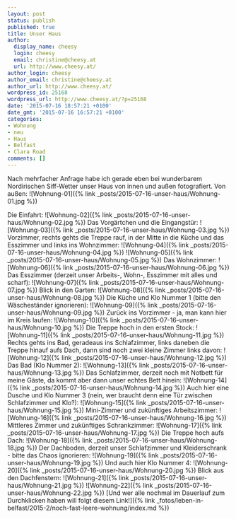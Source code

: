 ```yaml
---
layout: post
status: publish
published: true
title: Unser Haus
author:
  display_name: cheesy
  login: cheesy
  email: christine@cheesy.at
  url: http://www.cheesy.at/
author_login: cheesy
author_email: christine@cheesy.at
author_url: http://www.cheesy.at/
wordpress_id: 25168
wordpress_url: http://www.cheesy.at/?p=25168
date: '2015-07-16 18:57:21 +0100'
date_gmt: '2015-07-16 16:57:21 +0100'
categories:
- Wohnung
- neu
- Haus
- Belfast
- Clara Road
comments: []
---
```

Nach mehrfacher Anfrage habe ich gerade eben bei wunderbarem Nordirischen Siff-Wetter unser Haus von innen und außen fotografiert.
Von außen:
 ![Wohnung-01]({% link _posts/2015-07-16-unser-haus/Wohnung-01.jpg %})
<!--more-->
Die Einfahrt:
 ![Wohnung-02]({% link _posts/2015-07-16-unser-haus/Wohnung-02.jpg %})
Das Vorgärtchen und die Eingangstür:
 ![Wohnung-03]({% link _posts/2015-07-16-unser-haus/Wohnung-03.jpg %})
Vorzimmer, rechts gehts die Treppe rauf, in der Mitte in die Küche und das Esszimmer und links ins Wohnzimmer:
 ![Wohnung-04]({% link _posts/2015-07-16-unser-haus/Wohnung-04.jpg %})
 ![Wohnung-05]({% link _posts/2015-07-16-unser-haus/Wohnung-05.jpg %})
Das Wohnzimmer:
 ![Wohnung-06]({% link _posts/2015-07-16-unser-haus/Wohnung-06.jpg %})
Das Esszimmer (derzeit unser Arbeits-, Wohn-, Esszimmer mit alles und scharf):
 ![Wohnung-07]({% link _posts/2015-07-16-unser-haus/Wohnung-07.jpg %})
Blick in den Garten:
 ![Wohnung-08]({% link _posts/2015-07-16-unser-haus/Wohnung-08.jpg %})
Die Küche und Klo Nummer 1 (bitte den Wäscheständer ignorieren):
 ![Wohnung-09]({% link _posts/2015-07-16-unser-haus/Wohnung-09.jpg %})
Zurück ins Vorzimmer - ja, man kann hier im Kreis laufen:
 ![Wohnung-10]({% link _posts/2015-07-16-unser-haus/Wohnung-10.jpg %})
Die Treppe hoch in den ersten Stock:
 ![Wohnung-11]({% link _posts/2015-07-16-unser-haus/Wohnung-11.jpg %})
Rechts gehts ins Bad, geradeaus ins Schlafzimmer, links daneben die Treppe hinauf aufs Dach, dann sind noch zwei kleine Zimmer links davon:
 ![Wohnung-12]({% link _posts/2015-07-16-unser-haus/Wohnung-12.jpg %})
Das Bad (Klo Nummer 2):
 ![Wohnung-13]({% link _posts/2015-07-16-unser-haus/Wohnung-13.jpg %})
Das Schlafzimmer, derzeit noch mit Notbett für meine Gäste, da kommt aber dann unser echtes Bett hinein:
 ![Wohnung-14]({% link _posts/2015-07-16-unser-haus/Wohnung-14.jpg %})
Auch hier eine Dusche und Klo Nummer 3 (nein, wer braucht denn eine Tür zwischen Schlafzimmer und Klo?):
 ![Wohnung-15]({% link _posts/2015-07-16-unser-haus/Wohnung-15.jpg %})
Mini-Zimmer und zukünftiges Arbeitszimmer:
 ![Wohnung-16]({% link _posts/2015-07-16-unser-haus/Wohnung-16.jpg %})
Mittleres Zimmer und zukünftiges Schrankzimmer:
 ![Wohnung-17]({% link _posts/2015-07-16-unser-haus/Wohnung-17.jpg %})
Die Treppe hoch aufs Dach:
 ![Wohnung-18]({% link _posts/2015-07-16-unser-haus/Wohnung-18.jpg %})
Der Dachboden, derzeit unser Schlafzimmer und Kleiderschrank - bitte das Chaos ignorieren:
 ![Wohnung-19]({% link _posts/2015-07-16-unser-haus/Wohnung-19.jpg %})
Und auch hier Klo Nummer 4:
 ![Wohnung-20]({% link _posts/2015-07-16-unser-haus/Wohnung-20.jpg %})
Blick aus den Dachfenstern:
 ![Wohnung-21]({% link _posts/2015-07-16-unser-haus/Wohnung-21.jpg %})
 ![Wohnung-22]({% link _posts/2015-07-16-unser-haus/Wohnung-22.jpg %})
[Und wer alle nochmal im Dauerlauf zum Durchklicken haben will folgt diesem Link!]({% link _fotos/leben-in-belfast/2015-2/noch-fast-leere-wohnung/index.md %})
